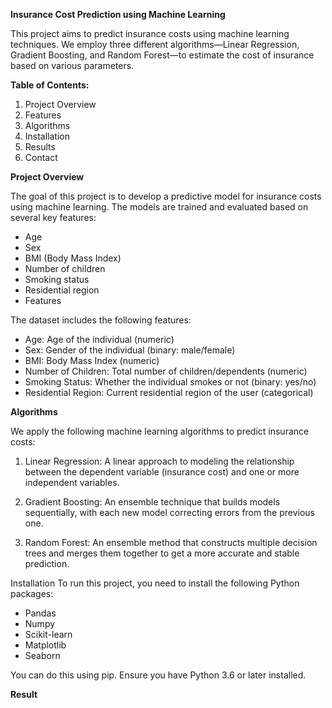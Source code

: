 **Insurance Cost Prediction using Machine Learning**

This project aims to predict insurance costs using machine learning techniques. We employ three different algorithms—Linear Regression, Gradient Boosting, and Random Forest—to estimate the cost of insurance based on various parameters.

**Table of Contents:**

1. Project Overview
2. Features
3. Algorithms
4. Installation
5. Results
6. Contact

**Project Overview**

The goal of this project is to develop a predictive model for insurance costs using machine learning. The models are trained and evaluated based on several key features:

* Age <br/>
* Sex <br/>
* BMI (Body Mass Index) <br/>
* Number of children <br/>
* Smoking status <br/>
* Residential region <br/>
* Features <br/>

The dataset includes the following features:

* Age: Age of the individual (numeric) <br/>
* Sex: Gender of the individual (binary: male/female) <br/>
* BMI: Body Mass Index (numeric) <br/>
* Number of Children: Total number of children/dependents (numeric) <br/>
* Smoking Status: Whether the individual smokes or not (binary: yes/no) <br/>
* Residential Region: Current residential region of the user (categorical) <br/>

**Algorithms**

We apply the following machine learning algorithms to predict insurance costs:

1. Linear Regression: A linear approach to modeling the relationship between the dependent variable (insurance cost) and one or more independent variables.
   
3. Gradient Boosting: An ensemble technique that builds models sequentially, with each new model correcting errors from the previous one.
   
3. Random Forest: An ensemble method that constructs multiple decision trees and merges them together to get a more accurate and stable prediction. <br/>

Installation
To run this project, you need to install the following Python packages:

* Pandas
* Numpy
* Scikit-learn
* Matplotlib
* Seaborn

You can do this using pip. Ensure you have Python 3.6 or later installed.

**Result**
